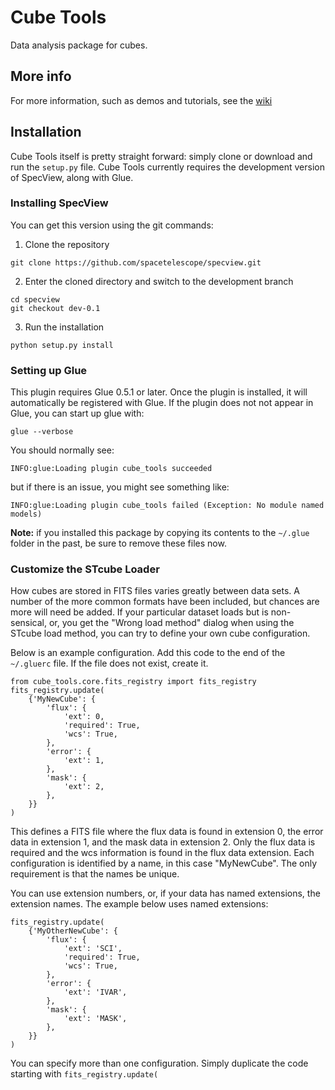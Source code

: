 # Cube Tools
Data analysis package for cubes.

## More info
For more information, such as demos and tutorials, see the [wiki](https://github.com/spacetelescope/cube-tools/wiki)

## Installation

Cube Tools itself is pretty straight forward: simply clone or download and run
the `setup.py` file. Cube Tools currently requires the development version of
SpecView, along with Glue.

### Installing SpecView
You can get this version using the git commands:

1. Clone the repository
```
git clone https://github.com/spacetelescope/specview.git
```

2. Enter the cloned directory and switch to the development branch
```
cd specview
git checkout dev-0.1
```

3. Run the installation
```
python setup.py install
```

### Setting up Glue

This plugin requires Glue 0.5.1 or later. Once the plugin is installed, it will
automatically be registered with Glue. If the plugin does not not appear in
Glue, you can start up glue with:

    glue --verbose
    
You should normally see:

    INFO:glue:Loading plugin cube_tools succeeded

but if there is an issue, you might see something like:

    INFO:glue:Loading plugin cube_tools failed (Exception: No module named models)

**Note:** if you installed this package by copying its contents to the
``~/.glue`` folder in the past, be sure to remove these files now.

### Customize the STcube Loader

How cubes are stored in FITS files varies greatly between data sets. A number of the more common formats have been included, but chances are more will need be added. If your particular dataset loads but is non-sensical, or, you get the "Wrong load method" dialog when using the STcube load method, you can try to define your own cube configuration.

Below is an example configuration. Add this code to the end of the ```~/.gluerc``` file. If the file does not exist, create it.

```
from cube_tools.core.fits_registry import fits_registry
fits_registry.update(
    {'MyNewCube': {
        'flux': {
            'ext': 0,
            'required': True,
            'wcs': True,
        },
        'error': {
            'ext': 1,
        },
        'mask': {
            'ext': 2,
        },
    }}
)
```
This defines a FITS file where the flux data is found in extension 0, the error data in extension 1, and the mask data in extension 2. Only the flux data is required and the wcs information is found in the flux data extension. Each configuration is identified by a name, in this case "MyNewCube". The only requirement is that the names be unique.

You can use extension numbers, or, if your data has named extensions, the extension names. The example below uses named extensions:

```
fits_registry.update(
    {'MyOtherNewCube': {
        'flux': {
            'ext': 'SCI',
            'required': True,
            'wcs': True,
        },
        'error': {
            'ext': 'IVAR',
        },
        'mask': {
            'ext': 'MASK',
        },
    }}
)
```
You can specify more than one configuration. Simply duplicate the code starting with ```fits_registry.update(```
